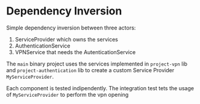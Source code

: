# Dependency Inversion
Simple dependency inversion between three actors:
1. ServiceProvider which owns the services
2. AuthenticationService
3. VPNService that needs the AutenticationService

The `main` binary project uses the services implemented in `project-vpn` lib and `project-authentication` lib to create a custom Service Provider `MyServiceProvider`.

Each component is tested indipendently. The integration test tets the usage of `MyServiceProvider` to perform the vpn opening 
